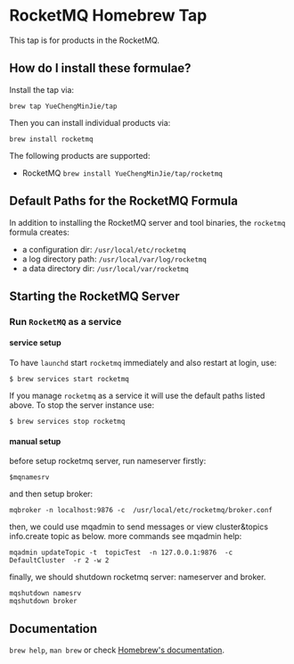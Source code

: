 # RocketMQ Homebrew Tap

This tap is for products in the RocketMQ.

## How do I install these formulae?

Install the tap via:

    brew tap YueChengMinJie/tap

Then you can install individual products via:

    brew install rocketmq

The following products are supported:

* RocketMQ `brew install YueChengMinJie/tap/rocketmq`

## Default Paths for the RocketMQ Formula

In addition to installing the RocketMQ server and tool binaries, the `rocketmq` formula creates:

 * a configuration dir: `/usr/local/etc/rocketmq`
 * a log directory path: `/usr/local/var/log/rocketmq`
 * a data directory dir: `/usr/local/var/rocketmq`

## Starting the RocketMQ Server

### Run `RocketMQ` as a service

#### service setup 

To have `launchd` start `rocketmq` immediately and also restart at login, use:

```
$ brew services start rocketmq
```
If you manage `rocketmq` as a service it will use the default paths listed above. To stop the server instance use:

```
$ brew services stop rocketmq
```

#### manual setup 

before setup rocketmq server, run nameserver firstly:

```
$mqnamesrv
```

and then setup broker:

```
mqbroker -n localhost:9876 -c  /usr/local/etc/rocketmq/broker.conf
```

then, we could use mqadmin to send messages or view cluster&topics info.create topic as below. more commands see mqadmin help:

```
mqadmin updateTopic -t  topicTest  -n 127.0.0.1:9876  -c DefaultCluster  -r 2 -w 2
```

finally, we should shutdown rocketmq server: nameserver and broker.

```
mqshutdown namesrv
mqshutdown broker
```


## Documentation
`brew help`, `man brew` or check [Homebrew's documentation](https://github.com/Homebrew/brew/blob/master/docs/README.md).
